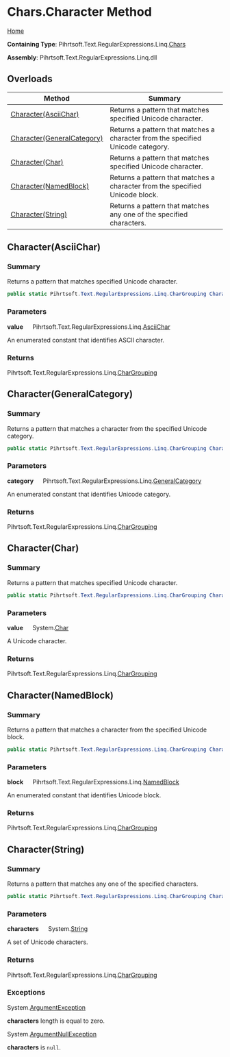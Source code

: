 # Chars\.Character Method

[Home](../../../../../../README.md)

**Containing Type**: Pihrtsoft\.Text\.RegularExpressions\.Linq\.[Chars](../README.md)

**Assembly**: Pihrtsoft\.Text\.RegularExpressions\.Linq\.dll

## Overloads

| Method | Summary |
| ------ | ------- |
| [Character(AsciiChar)](#Pihrtsoft_Text_RegularExpressions_Linq_Chars_Character_Pihrtsoft_Text_RegularExpressions_Linq_AsciiChar_) | Returns a pattern that matches specified Unicode character\. |
| [Character(GeneralCategory)](#Pihrtsoft_Text_RegularExpressions_Linq_Chars_Character_Pihrtsoft_Text_RegularExpressions_Linq_GeneralCategory_) | Returns a pattern that matches a character from the specified Unicode category\. |
| [Character(Char)](#Pihrtsoft_Text_RegularExpressions_Linq_Chars_Character_System_Char_) | Returns a pattern that matches specified Unicode character\. |
| [Character(NamedBlock)](#Pihrtsoft_Text_RegularExpressions_Linq_Chars_Character_Pihrtsoft_Text_RegularExpressions_Linq_NamedBlock_) | Returns a pattern that matches a character from the specified Unicode block\. |
| [Character(String)](#Pihrtsoft_Text_RegularExpressions_Linq_Chars_Character_System_String_) | Returns a pattern that matches any one of the specified characters\. |

## Character\(AsciiChar\) <a name="Pihrtsoft_Text_RegularExpressions_Linq_Chars_Character_Pihrtsoft_Text_RegularExpressions_Linq_AsciiChar_"></a>

### Summary

Returns a pattern that matches specified Unicode character\.

```csharp
public static Pihrtsoft.Text.RegularExpressions.Linq.CharGrouping Character(Pihrtsoft.Text.RegularExpressions.Linq.AsciiChar value)
```

### Parameters

**value** &emsp; Pihrtsoft\.Text\.RegularExpressions\.Linq\.[AsciiChar](../../AsciiChar/README.md)

An enumerated constant that identifies ASCII character\.

### Returns

Pihrtsoft\.Text\.RegularExpressions\.Linq\.[CharGrouping](../../CharGrouping/README.md)

## Character\(GeneralCategory\) <a name="Pihrtsoft_Text_RegularExpressions_Linq_Chars_Character_Pihrtsoft_Text_RegularExpressions_Linq_GeneralCategory_"></a>

### Summary

Returns a pattern that matches a character from the specified Unicode category\.

```csharp
public static Pihrtsoft.Text.RegularExpressions.Linq.CharGrouping Character(Pihrtsoft.Text.RegularExpressions.Linq.GeneralCategory category)
```

### Parameters

**category** &emsp; Pihrtsoft\.Text\.RegularExpressions\.Linq\.[GeneralCategory](../../GeneralCategory/README.md)

An enumerated constant that identifies Unicode category\.

### Returns

Pihrtsoft\.Text\.RegularExpressions\.Linq\.[CharGrouping](../../CharGrouping/README.md)

## Character\(Char\) <a name="Pihrtsoft_Text_RegularExpressions_Linq_Chars_Character_System_Char_"></a>

### Summary

Returns a pattern that matches specified Unicode character\.

```csharp
public static Pihrtsoft.Text.RegularExpressions.Linq.CharGrouping Character(char value)
```

### Parameters

**value** &emsp; System\.[Char](https://docs.microsoft.com/en-us/dotnet/api/system.char)

A Unicode character\.

### Returns

Pihrtsoft\.Text\.RegularExpressions\.Linq\.[CharGrouping](../../CharGrouping/README.md)

## Character\(NamedBlock\) <a name="Pihrtsoft_Text_RegularExpressions_Linq_Chars_Character_Pihrtsoft_Text_RegularExpressions_Linq_NamedBlock_"></a>

### Summary

Returns a pattern that matches a character from the specified Unicode block\.

```csharp
public static Pihrtsoft.Text.RegularExpressions.Linq.CharGrouping Character(Pihrtsoft.Text.RegularExpressions.Linq.NamedBlock block)
```

### Parameters

**block** &emsp; Pihrtsoft\.Text\.RegularExpressions\.Linq\.[NamedBlock](../../NamedBlock/README.md)

An enumerated constant that identifies Unicode block\.

### Returns

Pihrtsoft\.Text\.RegularExpressions\.Linq\.[CharGrouping](../../CharGrouping/README.md)

## Character\(String\) <a name="Pihrtsoft_Text_RegularExpressions_Linq_Chars_Character_System_String_"></a>

### Summary

Returns a pattern that matches any one of the specified characters\.

```csharp
public static Pihrtsoft.Text.RegularExpressions.Linq.CharGrouping Character(string characters)
```

### Parameters

**characters** &emsp; System\.[String](https://docs.microsoft.com/en-us/dotnet/api/system.string)

A set of Unicode characters\.

### Returns

Pihrtsoft\.Text\.RegularExpressions\.Linq\.[CharGrouping](../../CharGrouping/README.md)

### Exceptions

System\.[ArgumentException](https://docs.microsoft.com/en-us/dotnet/api/system.argumentexception)

**characters** length is equal to zero\.

System\.[ArgumentNullException](https://docs.microsoft.com/en-us/dotnet/api/system.argumentnullexception)

**characters** is `null`\.

